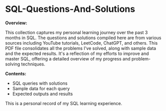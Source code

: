 # SQL-Questions-And-Solutions

**Overview:**

This collection captures my personal learning journey over the past 3 months in SQL. The questions and solutions compiled here are from various sources including YouTube tutorials, LeetCode, ChatGPT, and others. This PDF file consolidates all the problems I've solved, along with sample data and the expected results. It's a reflection of my efforts to improve and master SQL, offering a detailed overview of my progress and problem-solving techniques.

**Contents:**
- SQL queries with solutions
- Sample data for each query
- Expected outputs and results

This is a personal record of my SQL learning experience.
